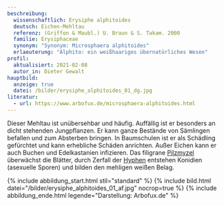 ```yaml
---
beschreibung:
  wissenschaftlich: Erysiphe alphitoides
  deutsch: Eichen-Mehltau
  referenz: (Griffon & Maubl.) U. Braun & S. Takam. 2000
  familie: Erysiphaceae
  synonym: "Synonym: Microsphaera alphitoides"
  erlaeuterung: "Alphito: ein weißhaariges übernatürliches Wesen"
profil:
  aktualisiert: 2021-02-08
  autor_in: Dieter Gewalt
hauptbild:
  anzeige: true
  datei: /bilder/erysiphe_alphitoides_01_dg.jpg
literatur:
  - url: https://www.arbofux.de/microsphaera-alphitoides.html
---
```

Dieser Mehltau ist unübersehbar und häufig. Auffällig ist er besonders an dicht stehenden Jungpflanzen. Er kann ganze Bestände von Sämlingen befallen und zum Absterben bringen. In Baumschulen ist er als Schädling gefürchtet und kann erhebliche Schäden anrichten. Außer Eichen kann er auch Buchen und Edelkastanien infizieren. Das filigrane [Pilzmyzel](Myzel "Glossar") überwächst die Blätter, durch Zerfall der [Hyphen](Hyphen "Glossar") entstehen Konidien (asexuelle Sporen) und bilden den mehligen weißen Belag.

{% include abbildung_start.html stil="standard" %}
{% include bild.html datei="/bilder/erysiphe_alphitoides_01_af.jpg" nocrop=true %}
{% include abbildung_ende.html legende="Darstellung: Arbofux.de" %}